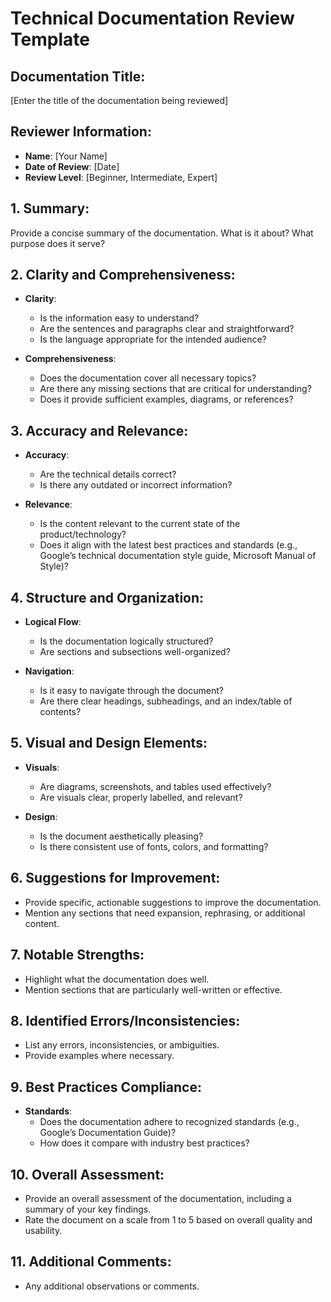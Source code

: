 # Technical Documentation Review Template

## Documentation Title:
[Enter the title of the documentation being reviewed]

## Reviewer Information:
- **Name**: [Your Name]
- **Date of Review**: [Date]
- **Review Level**: [Beginner, Intermediate, Expert]

## 1. Summary:
Provide a concise summary of the documentation. What is it about? What purpose does it serve?

## 2. Clarity and Comprehensiveness:
- **Clarity**: 
  - Is the information easy to understand?
  - Are the sentences and paragraphs clear and straightforward?
  - Is the language appropriate for the intended audience?

- **Comprehensiveness**:
  - Does the documentation cover all necessary topics?
  - Are there any missing sections that are critical for understanding?
  - Does it provide sufficient examples, diagrams, or references?

## 3. Accuracy and Relevance:
- **Accuracy**: 
  - Are the technical details correct?
  - Is there any outdated or incorrect information?

- **Relevance**:
  - Is the content relevant to the current state of the product/technology?
  - Does it align with the latest best practices and standards (e.g., Google’s technical documentation style guide, Microsoft Manual of Style)?

## 4. Structure and Organization:
- **Logical Flow**:
  - Is the documentation logically structured?
  - Are sections and subsections well-organized?

- **Navigation**:
  - Is it easy to navigate through the document?
  - Are there clear headings, subheadings, and an index/table of contents?

## 5. Visual and Design Elements:
- **Visuals**:
  - Are diagrams, screenshots, and tables used effectively?
  - Are visuals clear, properly labelled, and relevant?

- **Design**:
  - Is the document aesthetically pleasing?
  - Is there consistent use of fonts, colors, and formatting?

## 6. Suggestions for Improvement:
- Provide specific, actionable suggestions to improve the documentation.
- Mention any sections that need expansion, rephrasing, or additional content.

## 7. Notable Strengths:
- Highlight what the documentation does well.
- Mention sections that are particularly well-written or effective.

## 8. Identified Errors/Inconsistencies:
- List any errors, inconsistencies, or ambiguities.
- Provide examples where necessary.

## 9. Best Practices Compliance:
- **Standards**: 
  - Does the documentation adhere to recognized standards (e.g., Google’s Documentation Guide)?
  - How does it compare with industry best practices?

## 10. Overall Assessment:
- Provide an overall assessment of the documentation, including a summary of your key findings.
- Rate the document on a scale from 1 to 5 based on overall quality and usability.

## 11. Additional Comments:
- Any additional observations or comments.
